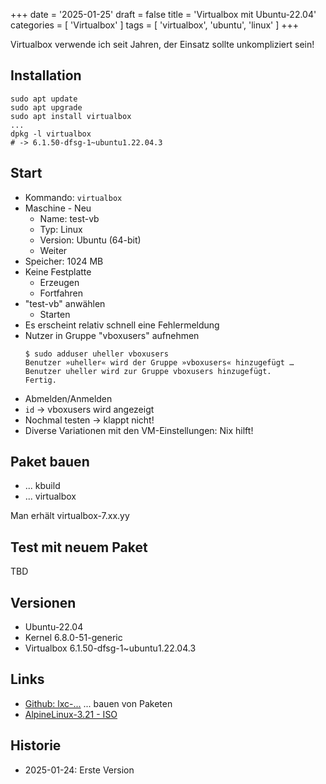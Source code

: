 +++
date = '2025-01-25'
draft = false
title = 'Virtualbox mit Ubuntu-22.04'
categories = [ 'Virtualbox' ]
tags = [ 'virtualbox', 'ubuntu', 'linux' ]
+++

<!--
Virtualbox mit Ubuntu-22.04
===========================
-->

Virtualbox verwende ich seit Jahren,
der Einsatz sollte unkompliziert sein!

<!--more-->

Installation
------------

```
sudo apt update
sudo apt upgrade
sudo apt install virtualbox
...
dpkg -l virtualbox
# -> 6.1.50-dfsg-1~ubuntu1.22.04.3
```

Start
-----

- Kommando: `virtualbox`
- Maschine - Neu
  - Name: test-vb
  - Typ: Linux
  - Version: Ubuntu (64-bit)
  - Weiter
- Speicher: 1024 MB
- Keine Festplatte
  - Erzeugen
  - Fortfahren
- "test-vb" anwählen
  - Starten
- Es erscheint relativ schnell eine Fehlermeldung
- Nutzer in Gruppe "vboxusers" aufnehmen
  ```
  $ sudo adduser uheller vboxusers
  Benutzer »uheller« wird der Gruppe »vboxusers« hinzugefügt …
  Benutzer uheller wird zur Gruppe vboxusers hinzugefügt.
  Fertig.
  ```
- Abmelden/Anmelden
- `id` -> vboxusers wird angezeigt
- Nochmal testen -> klappt nicht!
- Diverse Variationen mit den VM-Einstellungen: Nix hilft!

Paket bauen
-----------

- ... kbuild
- ... virtualbox

Man erhält virtualbox-7.xx.yy

Test mit neuem Paket
--------------------

TBD

Versionen
---------

- Ubuntu-22.04
- Kernel 6.8.0-51-generic
- Virtualbox 6.1.50-dfsg-1~ubuntu1.22.04.3

Links
-----

- [Github: lxc-...]() ... bauen von Paketen
- [AlpineLinux-3.21 - ISO](https://dl-cdn.alpinelinux.org/alpine/v3.21/releases/x86_64/alpine-extended-3.21.2-x86_64.iso)

Historie
--------

- 2025-01-24: Erste Version

